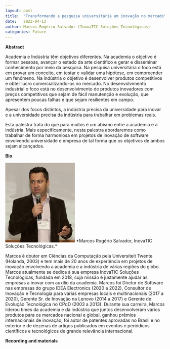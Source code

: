 ```yaml
---
layout: post
title:  "Transformando a pesquisa universitária em inovação no mercado"
date:   2023-04-13  
author: Marcos Rogério Salvador (InovaTIC Soluções Tecnológicas)
categories: Future
---
```


**Abstract** 

Academia e Indústria têm objetivos diferentes. Na academia o objetivo é formar pessoas, avançar o estado da arte científico e gerar e disseminar conhecimento por meio da pesquisa. Na pesquisa universitária o foco está em provar um conceito, em testar e validar uma hipótese, em compreender um fenômeno. Na indústria o objetivo é desenvolver produtos competitivos e obter lucro comercializando-os no mercado. No desenvolvimento industrial o foco está no desenvolvimento de produtos inovadores com preços competitivos que sejam de fácil manutenção e evolução, que apresentem poucas falhas e que sejam resilientes em campo.

Apesar dos focos distintos, a indústria precisa da universidade para inovar e a universidade precisa da indústria para trabalhar em problemas reais. 

Esta palestra trata do que para muitos é um abismo entre a academia e a indústria. Mais especificamente, nesta palestra abordaremos como trabalhar de forma harmoniosa em projetos de inovação de software envolvendo universidade e empresa de tal forma que os objetivos de ambos sejam alcançados. 

**Bio** 

<img alt="Marcos R SalvadorFoto bio" src="https://github.com/ia377-feec-unicamp/ia377-feec-unicamp.github.io/blob/main/pictures/salvador.jpg?raw=true" style="width: 220px; height: 252px;" >
*Marcos Rogério  Salvador, InovaTIC Soluções Tecnológicas.*  

Marcos é doutor em Ciências da Computação pela Universiteit Twente (Holanda, 2003) e tem mais de 20 anos de experiência em projetos de inovação envolvendo a academia e a indústria de várias regiões do globo. Marcos atualmente se dedica à sua empresa InovaTIC Soluções Tecnológicas, fundada em 2018, cuja missão é justamente ajudar as empresas a inovar com auxílio da academia. Marcos foi Diretor de Software nas empresas do grupo IDEA Electronics (2020 a 2022), Consultor de Inovação e Tecnologia para várias empresas locais e multinacionais (2017 a 2020), Gerente Sr. de Inovação na Lenovo (2014 a 2017) e Gerente de Evolução Tecnológica no CPqD (2003 a 2013). Durante sua carreira, Marcos liderou times da academia e da indústria que juntos desenvolveram vários produtos para os mercados nacional e global, ganhou prêmios internacionais de inovação, foi autor de patentes aprovadas no Brasil e no exterior e de dezenas de artigos publicados em eventos e periódicos científicos e tecnológicos de grande relevância internacional. 

**Recording and materials**


